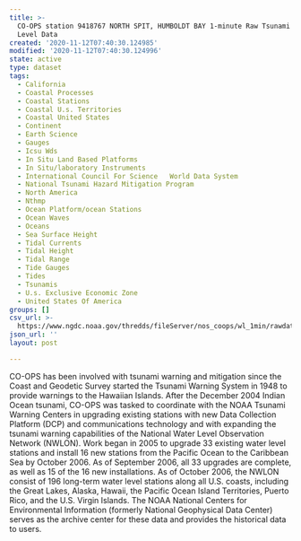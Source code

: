 ```yaml
---
title: >-
  CO-OPS station 9418767 NORTH SPIT, HUMBOLDT BAY 1-minute Raw Tsunami Water
  Level Data
created: '2020-11-12T07:40:30.124985'
modified: '2020-11-12T07:40:30.124996'
state: active
type: dataset
tags:
  - California
  - Coastal Processes
  - Coastal Stations
  - Coastal U.s. Territories
  - Coastal United States
  - Continent
  - Earth Science
  - Gauges
  - Icsu Wds
  - In Situ Land Based Platforms
  - In Situ/laboratory Instruments
  - International Council For Science   World Data System
  - National Tsunami Hazard Mitigation Program
  - North America
  - Nthmp
  - Ocean Platform/ocean Stations
  - Ocean Waves
  - Oceans
  - Sea Surface Height
  - Tidal Currents
  - Tidal Height
  - Tidal Range
  - Tide Gauges
  - Tides
  - Tsunamis
  - U.s. Exclusive Economic Zone
  - United States Of America
groups: []
csv_url: >-
  https://www.ngdc.noaa.gov/thredds/fileServer/nos_coops/wl_1min/rawdata/9418767/9418767_20080101to20081231.csv.gz
json_url: ''
layout: post

---
```

CO-OPS has been involved with tsunami warning and mitigation since the Coast and Geodetic Survey started the Tsunami Warning System in 1948 to provide warnings to the Hawaiian Islands. After the December 2004 Indian Ocean tsunami, CO-OPS was tasked to coordinate with the NOAA Tsunami Warning Centers in upgrading existing stations with new Data Collection Platform (DCP) and communications technology and with expanding the tsunami warning capabilities of the National Water Level Observation Network (NWLON). Work began in 2005 to upgrade 33 existing water level stations and install 16 new stations from the Pacific Ocean to the Caribbean Sea by October 2006. As of September 2006, all 33 upgrades are complete, as well as 15 of the 16 new installations. As of October 2006, the NWLON consist of 196 long-term water level stations along all U.S. coasts, including the Great Lakes, Alaska, Hawaii, the Pacific Ocean Island Territories, Puerto Rico, and the U.S. Virgin Islands. The NOAA National Centers for Environmental Information (formerly National Geophysical Data Center) serves as the archive center for these data and provides the historical data to users.
